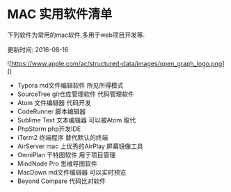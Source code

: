 # MAC 实用软件清单

下列软件为常用的mac软件,多用于web项目开发等.

更新时间: 2016-08-16

![https://www.apple.com/ac/structured-data/images/open_graph_logo.png]()

+ Typora  md文件编辑软件 所见所得模式
+ SourceTree git仓库管理软件 代码管理软件
+ Atom 文件编辑器 代码开发
+ CodeRunner 脚本编辑器
+ Sublime Text 文本编辑器 可以被Atom 取代
+ PhpStorm php开发IDE
+ iTerm2  终端程序 替代默认的终端
+ AirServer mac 上优秀的AirPlay 屏幕镜像工具
+ OmniPlan 干特图软件 用于项目管理
+ MindNode Pro 思维导图软件
+ MacDown md文件编辑器 可以实时预览
+ Beyond Compare 代码比对软件